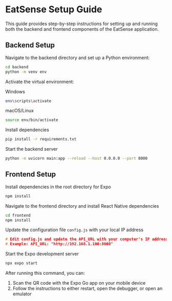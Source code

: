 # EatSense Setup Guide

This guide provides step-by-step instructions for setting up and running both the backend and frontend components of the EatSense application.

## Backend Setup
Navigate to the backend directory and set up a Python environment:

```bash
cd backend
python -m venv env
```

Activate the virtual environment:

Windows
```bash
env\scripts\activate
```

macOS/Linux
```bash
source env/bin/activate
```

Install dependencies
```bash
pip install -r requirements.txt
```

Start the backend server
```bash
python -m uvicorn main:app --reload --host 0.0.0.0 --port 8000
```
## Frontend Setup
Install dependencies in the root directory for Expo
```bash
npm install
```

Navigate to the frontend directory and install React Native dependencies
```bash
cd frontend
npm install
```

Update the configuration file `config.js` with your local IP address
```C
# Edit config.js and update the API_URL with your computer's IP address
# Example: API_URL: "http://192.168.1.100:8000"
```

Start the Expo development server
```bash
npx expo start
```

After running this command, you can:
1. Scan the QR code with the Expo Go app on your mobile device
2. Follow the instructions to either restart, open the debugger, or open an emulator